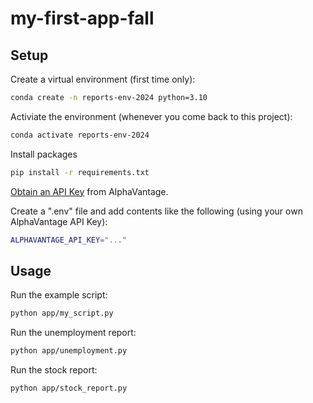 # my-first-app-fall

## Setup

Create a virtual environment (first time only):

```sh
conda create -n reports-env-2024 python=3.10
```

Activiate the environment (whenever you come back to this project):

```sh
conda activate reports-env-2024
```

Install packages

```sh
pip install -r requirements.txt
```

[Obtain an API Key](https://www.alphavantage.co/support/#api-key) from AlphaVantage.

Create a ".env" file and add contents like the following (using your own AlphaVantage API Key):

```sh
ALPHAVANTAGE_API_KEY="..."
```

## Usage

Run the example script:

```sh
python app/my_script.py
```

Run the unemployment report:

```sh
python app/unemployment.py
```

Run the stock report:

```sh
python app/stock_report.py
```